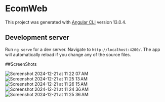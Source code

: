 # EcomWeb

This project was generated with [Angular CLI](https://github.com/angular/angular-cli) version 13.0.4.

## Development server

Run `ng serve` for a dev server. Navigate to `http://localhost:4200/`. The app will automatically reload if you change any of the source files.

##ScreenShots

![Screenshot 2024-12-21 at 11 22 07 AM](https://github.com/user-attachments/assets/eb4b8ac7-447e-4a4c-8884-8cc855de6d71)
![Screenshot 2024-12-21 at 11 25 13 AM](https://github.com/user-attachments/assets/6e16596f-f69b-4340-8704-c21ad0174f76)
![Screenshot 2024-12-21 at 11 26 15 AM](https://github.com/user-attachments/assets/9603753c-d7f9-4cc2-9286-c2bf7dd73843)
![Screenshot 2024-12-21 at 11 24 36 AM](https://github.com/user-attachments/assets/a5e0c382-0a8f-467d-98a9-21fa046b8138)
![Screenshot 2024-12-21 at 11 25 36 AM](https://github.com/user-attachments/assets/65bb669a-e415-4172-8c6b-360c72794fb9)

